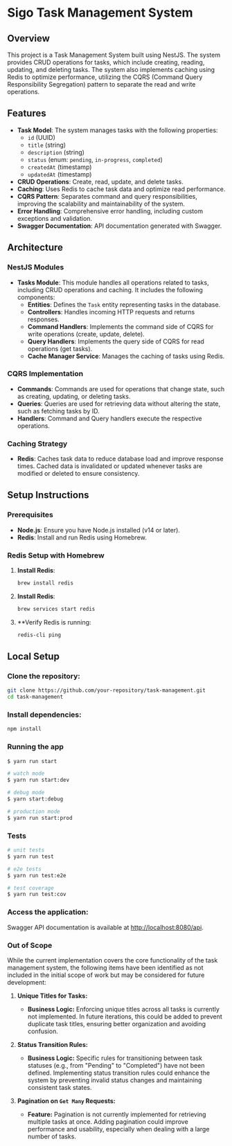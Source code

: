 # Sigo Task Management System

## Overview

This project is a Task Management System built using NestJS. The system provides CRUD operations for tasks, which include creating, reading, updating, and deleting tasks. The system also implements caching using Redis to optimize performance, utilizing the CQRS (Command Query Responsibility Segregation) pattern to separate the read and write operations.

## Features

- **Task Model**: The system manages tasks with the following properties:
  - `id` (UUID)
  - `title` (string)
  - `description` (string)
  - `status` (enum: `pending`, `in-progress`, `completed`)
  - `createdAt` (timestamp)
  - `updatedAt` (timestamp)
- **CRUD Operations**: Create, read, update, and delete tasks.
- **Caching**: Uses Redis to cache task data and optimize read performance.
- **CQRS Pattern**: Separates command and query responsibilities, improving the scalability and maintainability of the system.
- **Error Handling**: Comprehensive error handling, including custom exceptions and validation.
- **Swagger Documentation**: API documentation generated with Swagger.

## Architecture

### NestJS Modules

- **Tasks Module**: This module handles all operations related to tasks, including CRUD operations and caching. It includes the following components:
  - **Entities**: Defines the `Task` entity representing tasks in the database.
  - **Controllers**: Handles incoming HTTP requests and returns responses.
  - **Command Handlers**: Implements the command side of CQRS for write operations (create, update, delete).
  - **Query Handlers**: Implements the query side of CQRS for read operations (get tasks).
  - **Cache Manager Service**: Manages the caching of tasks using Redis.

### CQRS Implementation

- **Commands**: Commands are used for operations that change state, such as creating, updating, or deleting tasks.
- **Queries**: Queries are used for retrieving data without altering the state, such as fetching tasks by ID.
- **Handlers**: Command and Query handlers execute the respective operations.

### Caching Strategy

- **Redis**: Caches task data to reduce database load and improve response times. Cached data is invalidated or updated whenever tasks are modified or deleted to ensure consistency.

## Setup Instructions

### Prerequisites

- **Node.js**: Ensure you have Node.js installed (v14 or later).
- **Redis**: Install and run Redis using Homebrew.

### Redis Setup with Homebrew

1. **Install Redis**:
   ```bash
   brew install redis
   ```
2. **Install Redis**:
   ```bash
   brew services start redis
   ```

3. **Verify Redis is running:   
   ```bash
   redis-cli ping
   ```

## Local Setup

### Clone the repository:

```bash
git clone https://github.com/your-repository/task-management.git
cd task-management  
```
### Install dependencies:

```bash
npm install
```

### Running the app

```bash
$ yarn run start

# watch mode
$ yarn run start:dev

# debug mode 
$ yarn start:debug

# production mode
$ yarn run start:prod
```

### Tests

```bash
# unit tests
$ yarn run test

# e2e tests
$ yarn run test:e2e

# test coverage
$ yarn run test:cov
```

### Access the application:

Swagger API documentation is available at [http://localhost:8080/api](http://localhost:8080/api).


### Out of Scope

While the current implementation covers the core functionality of the task management system, the following items have been identified as not included in the initial scope of work but may be considered for future development:

1. **Unique Titles for Tasks:**
   - **Business Logic:** Enforcing unique titles across all tasks is currently not implemented. In future iterations, this could be added to prevent duplicate task titles, ensuring better organization and avoiding confusion.

2. **Status Transition Rules:**
   - **Business Logic:** Specific rules for transitioning between task statuses (e.g., from "Pending" to "Completed") have not been defined. Implementing status transition rules could enhance the system by preventing invalid status changes and maintaining consistent task states.

3. **Pagination on `Get Many` Requests:**
   - **Feature:** Pagination is not currently implemented for retrieving multiple tasks at once. Adding pagination could improve performance and usability, especially when dealing with a large number of tasks.

